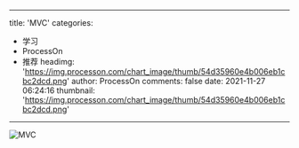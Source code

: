 
---
title: 'MVC'
categories: 
 - 学习
 - ProcessOn
 - 推荐
headimg: 'https://img.processon.com/chart_image/thumb/54d35960e4b006eb1cbc2dcd.png'
author: ProcessOn
comments: false
date: 2021-11-27 06:24:16
thumbnail: 'https://img.processon.com/chart_image/thumb/54d35960e4b006eb1cbc2dcd.png'
---

<div>   
<img class="thumb" alt="MVC" src="https://img.processon.com/chart_image/thumb/54d35960e4b006eb1cbc2dcd.png" referrerpolicy="no-referrer">
<p></p>  
</div>
            